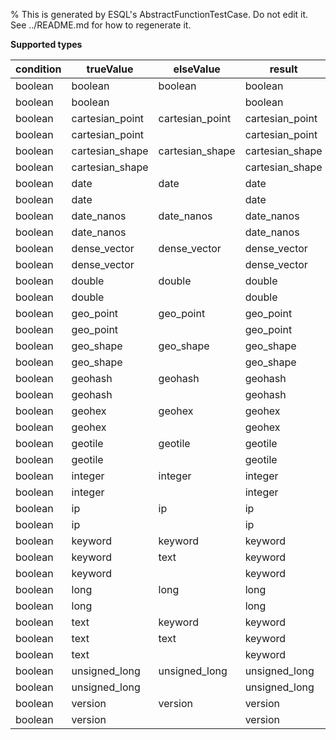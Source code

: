 % This is generated by ESQL's AbstractFunctionTestCase. Do not edit it. See ../README.md for how to regenerate it.

**Supported types**

| condition | trueValue | elseValue | result |
| --- | --- | --- | --- |
| boolean | boolean | boolean | boolean |
| boolean | boolean | | boolean |
| boolean | cartesian_point | cartesian_point | cartesian_point |
| boolean | cartesian_point | | cartesian_point |
| boolean | cartesian_shape | cartesian_shape | cartesian_shape |
| boolean | cartesian_shape | | cartesian_shape |
| boolean | date | date | date |
| boolean | date | | date |
| boolean | date_nanos | date_nanos | date_nanos |
| boolean | date_nanos | | date_nanos |
| boolean | dense_vector | dense_vector | dense_vector |
| boolean | dense_vector | | dense_vector |
| boolean | double | double | double |
| boolean | double | | double |
| boolean | geo_point | geo_point | geo_point |
| boolean | geo_point | | geo_point |
| boolean | geo_shape | geo_shape | geo_shape |
| boolean | geo_shape | | geo_shape |
| boolean | geohash | geohash | geohash |
| boolean | geohash | | geohash |
| boolean | geohex | geohex | geohex |
| boolean | geohex | | geohex |
| boolean | geotile | geotile | geotile |
| boolean | geotile | | geotile |
| boolean | integer | integer | integer |
| boolean | integer | | integer |
| boolean | ip | ip | ip |
| boolean | ip | | ip |
| boolean | keyword | keyword | keyword |
| boolean | keyword | text | keyword |
| boolean | keyword | | keyword |
| boolean | long | long | long |
| boolean | long | | long |
| boolean | text | keyword | keyword |
| boolean | text | text | keyword |
| boolean | text | | keyword |
| boolean | unsigned_long | unsigned_long | unsigned_long |
| boolean | unsigned_long | | unsigned_long |
| boolean | version | version | version |
| boolean | version | | version |

